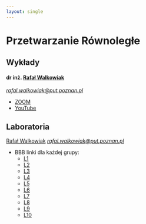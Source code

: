 ```yaml
---
layout: single
---
```

# Przetwarzanie Równoległe

## Wykłady
#### dr inż. [Rafał Walkowia](http://www.cs.put.poznan.pl/rwalkowiak/)[k](https://www.youtube.com/watch?v=k1-TrAvp_xs)
*rafal.walkowiak@put.poznan.pl*
- [ZOOM](https://us02web.zoom.us/j/82374867320?pwd=Nm1rR20yeXlYUEtPc0Y5VjRRSXJPQT09#success) 
- [YouTube](https://www.youtube.com/playlist?list=PLMkIxFYizNdHo1pIHc86AbyR1p43cNB4K)

## Laboratoria
[Rafał Walkowiak](http://www.cs.put.poznan.pl/rwalkowiak/)
*rafal.walkowiak@put.poznan.pl*
- BBB linki dla każdej grupy:
  - [L1](https://www.youtube.com/watch?v=C-_JKjsXKao)
  - [L2](https://www.youtube.com/watch?v=C-_JKjsXKao)
  - [L3](https://www.youtube.com/watch?v=C-_JKjsXKao)
  - [L4](https://www.youtube.com/watch?v=C-_JKjsXKao)
  - [L5](https://www.youtube.com/watch?v=C-_JKjsXKao)
  - [L6](https://www.youtube.com/watch?v=C-_JKjsXKao)
  - [L7](https://ekursy.put.poznan.pl/mod/bigbluebuttonbn/view.php?id=887663)
  - [L8](https://www.youtube.com/watch?v=C-_JKjsXKao)
  - [L9](https://www.youtube.com/watch?v=C-_JKjsXKao)
  - [L10](https://www.youtube.com/watch?v=C-_JKjsXKao)

